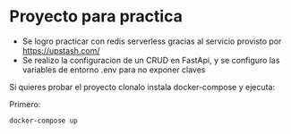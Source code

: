 # Proyecto para practica

- Se logro practicar con redis serverless gracias al servicio provisto por https://upstash.com/ 
- Se realizo la configuracion de un CRUD en FastApi, y se configuro las variables de entorno .env para no exponer claves 

Si quieres probar el proyecto clonalo instala docker-compose y ejecuta:

Primero:

```
docker-compose up

```
